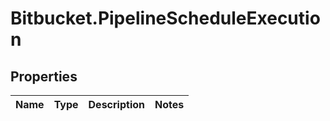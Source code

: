 # Bitbucket.PipelineScheduleExecution

## Properties

Name | Type | Description | Notes
------------ | ------------- | ------------- | -------------


